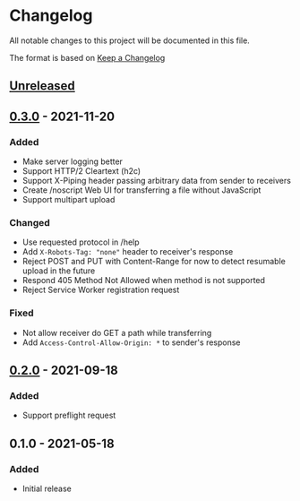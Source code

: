 # Changelog
All notable changes to this project will be documented in this file.

The format is based on [Keep a Changelog](http://keepachangelog.com/en/1.0.0/)

## [Unreleased]

## [0.3.0] - 2021-11-20
### Added
* Make server logging better
* Support HTTP/2 Cleartext (h2c)
* Support X-Piping header passing arbitrary data from sender to receivers
* Create /noscript Web UI for transferring a file without JavaScript
* Support multipart upload

### Changed
* Use requested protocol in /help
* Add `X-Robots-Tag: "none"` header to receiver's response
* Reject POST and PUT with Content-Range for now to detect resumable upload in the future
* Respond 405 Method Not Allowed when method is not supported
* Reject Service Worker registration request

### Fixed
* Not allow receiver do GET a path while transferring
* Add `Access-Control-Allow-Origin: *` to sender's response

## [0.2.0] - 2021-09-18
### Added
* Support preflight request

## 0.1.0 - 2021-05-18
### Added
* Initial release

[Unreleased]: https://github.com/nwtgck/go-piping-server/compare/v0.3.0...HEAD
[0.3.0]: https://github.com/nwtgck/go-piping-server/compare/v0.2.0...v0.3.0
[0.2.0]: https://github.com/nwtgck/go-piping-server/compare/v0.1.0...v0.2.0
